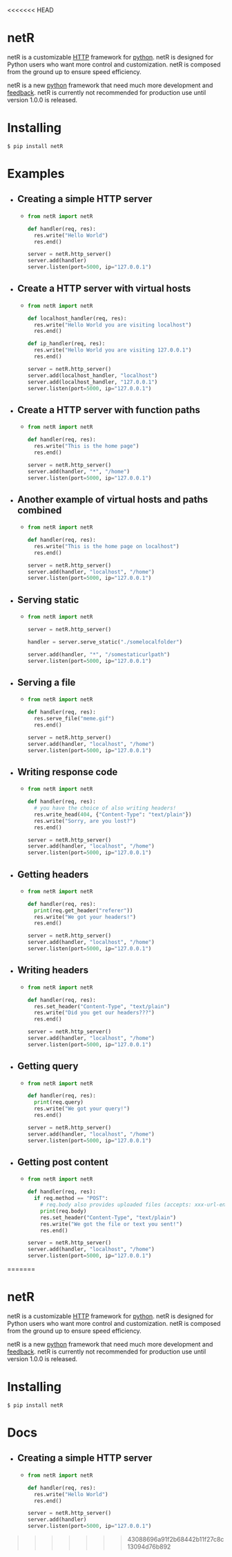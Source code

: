 <<<<<<< HEAD
# netR

netR is a customizable [HTTP](https://developer.mozilla.org/en-US/docs/Web/HTTP) framework for [python](https://www.python.org/). netR is designed for Python users who want more control and customization. netR is composed from the ground up to ensure speed efficiency.

netR is a new [python](https://www.python.org/) framework that need much more development and [feedback](https://github.com/Net-Dash/netR/issues). netR is currently not recommended for production use until version 1.0.0 is released.

# Installing

```shell
$ pip install netR
```

# Examples

- ## Creating a simple HTTP server
    -  ```python
       from netR import netR

       def handler(req, res):
         res.write("Hello World")
         res.end()

       server = netR.http_server()
       server.add(handler)
       server.listen(port=5000, ip="127.0.0.1")
       ```

- ## Create a HTTP server with virtual hosts
    -  ```python
       from netR import netR

       def localhost_handler(req, res):
         res.write("Hello World you are visiting localhost")
         res.end()

       def ip_handler(req, res):
         res.write("Hello World you are visiting 127.0.0.1")
         res.end()

       server = netR.http_server()
       server.add(localhost_handler, "localhost")
       server.add(localhost_handler, "127.0.0.1")
       server.listen(port=5000, ip="127.0.0.1")
       ```

- ## Create a HTTP server with function paths
    -  ```python
       from netR import netR

       def handler(req, res):
         res.write("This is the home page")
         res.end()

       server = netR.http_server()
       server.add(handler, "*", "/home")
       server.listen(port=5000, ip="127.0.0.1")
       ```

- ## Another example of virtual hosts and paths combined
    -  ```python
       from netR import netR

       def handler(req, res):
         res.write("This is the home page on localhost")
         res.end()

       server = netR.http_server()
       server.add(handler, "localhost", "/home")
       server.listen(port=5000, ip="127.0.0.1")
       ```

- ## Serving static
    -  ```python
       from netR import netR

       server = netR.http_server()

       handler = server.serve_static("./somelocalfolder")

       server.add(handler, "*", "/somestaticurlpath")
       server.listen(port=5000, ip="127.0.0.1")
       ```

- ## Serving a file
    -  ```python
       from netR import netR

       def handler(req, res):
         res.serve_file("meme.gif")
         res.end()

       server = netR.http_server()
       server.add(handler, "localhost", "/home")
       server.listen(port=5000, ip="127.0.0.1")
       ```

- ## Writing response code
    -  ```python
       from netR import netR

       def handler(req, res):
         # you have the choice of also writing headers!
         res.write_head(404, {"Content-Type": "text/plain"})
         res.write("Sorry, are you lost?")
         res.end()

       server = netR.http_server()
       server.add(handler, "localhost", "/home")
       server.listen(port=5000, ip="127.0.0.1")
       ```


- ## Getting headers
    -  ```python
       from netR import netR

       def handler(req, res):
         print(req.get_header("referer"))
         res.write("We got your headers!")
         res.end()

       server = netR.http_server()
       server.add(handler, "localhost", "/home")
       server.listen(port=5000, ip="127.0.0.1")
       ```

- ## Writing headers
    -  ```python
       from netR import netR

       def handler(req, res):
         res.set_header("Content-Type", "text/plain")
         res.write("Did you get our headers???")
         res.end()

       server = netR.http_server()
       server.add(handler, "localhost", "/home")
       server.listen(port=5000, ip="127.0.0.1")
       ```

- ## Getting query
    -  ```python
       from netR import netR

       def handler(req, res):
         print(req.query)
         res.write("We got your query!")
         res.end()

       server = netR.http_server()
       server.add(handler, "localhost", "/home")
       server.listen(port=5000, ip="127.0.0.1")
       ```

- ## Getting post content
    -  ```python
       from netR import netR

       def handler(req, res):
         if req.method == "POST":
           # req.body also provides uploaded files (accepts: xxx-url-encoded and form-data)
           print(req.body)
           res.set_header("Content-Type", "text/plain")
           res.write("We got the file or text you sent!")
           res.end()

       server = netR.http_server()
       server.add(handler, "localhost", "/home")
       server.listen(port=5000, ip="127.0.0.1")
       ```


=======
# netR

netR is a customizable [HTTP](https://developer.mozilla.org/en-US/docs/Web/HTTP) framework for [python](https://www.python.org/). netR is designed for Python users who want more control and customization. netR is composed from the ground up to ensure speed efficiency.

netR is a new [python](https://www.python.org/) framework that need much more development and [feedback](https://github.com/Net-Dash/netR/issues). netR is currently not recommended for production use until version 1.0.0 is released.

# Installing

```shell
$ pip install netR
```

# Docs

- ## Creating a simple HTTP server
    -  ```python
       from netR import netR

       def handler(req, res):
         res.write("Hello World")
         res.end()

       server = netR.http_server()
       server.add(handler)
       server.listen(port=5000, ip="127.0.0.1")
       ```
>>>>>>> 43088696a91f2b68442b11f27c8c13094d76b892
